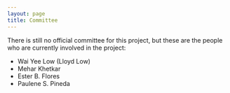```yaml
---
layout: page
title: Committee
---
```


There is still no official committee for this project, but these are the people who are currently involved in the project:

- Wai Yee Low (Lloyd Low)
- Mehar Khetkar
- Ester B. Flores
- Paulene S. Pineda

